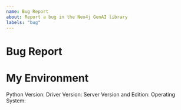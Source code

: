 ```yaml
---
name: Bug Report
about: Report a bug in the Neo4j GenAI library
labels: "bug"
---
```


<!--
    If you are an Enterprise customer, you might want to head over to our
    [Customer Support Portal](https://support.neo4j.com/).
-->

<!--
    If you are unsure about the usage of the library, this issue tracker is not
    the right place to ask. Please use one of the following channels instead:

    - Neo4j Online Community: https://community.neo4j.com/
    - StackOverflow: https://stackoverflow.com/questions/tagged/neo4j+python
    - Discord: https://discord.gg/neo4j
    - Neo4j Support Portal if you are an enterprise customer:
      https://support.neo4j.com/
-->

<!--
    Make sure you've searched the issue tracker for similar issues first.
-->


# Bug Report
<!-- description of the found bug -->


# My Environment
Python Version: <!-- output of `python -VV` -->
Driver Version: <!-- can be found with `python -m pip show neo4j` -->
Server Version and Edition: <!-- e.g., Neo4j 4.4.3 enterprise cluster -->
Operating System: <!-- e.g., Windows 10, Ubuntu 18.04, macOS 10.15 -->
